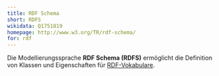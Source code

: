 ```yaml
---
title: RDF Schema
short: RDFS
wikidata: Q1751819
homepage: http://www.w3.org/TR/rdf-schema/
for: rdf
---
```


Die Modellierungssprache **RDF Schema (RDFS)** ermöglicht die Definition von
Klassen und Eigenschaften für [RDF-Vokabulare](../rdf).

